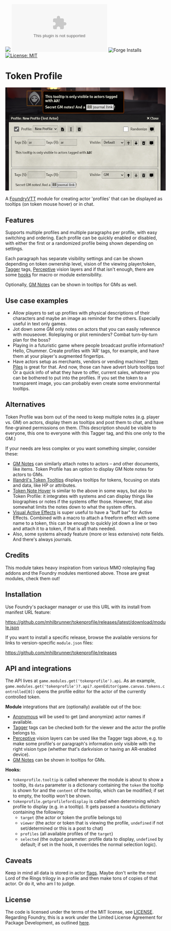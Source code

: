 ![](https://img.shields.io/badge/Foundry-v12-informational)
![Latest Release Download Count](https://img.shields.io/github/downloads/mhilbrunner/tokenprofile/latest/module.zip)
![Forge Installs](https://img.shields.io/badge/dynamic/json?label=Forge%20Installs&query=package.installs&suffix=%25&url=https%3A%2F%2Fforge-vtt.com%2Fapi%2Fbazaar%2Fpackage%2Ftokenprofile&colorB=4aa94a)
[![License: MIT](https://img.shields.io/badge/License-MIT-yellow.svg)](https://opensource.org/licenses/MIT)

# Token Profile

![Token Profile module header image](.github/header.png)

A [FoundryVTT](https://foundryvtt.com/) module for creating actor 'profiles' that can be displayed as tooltips (on token mouse hover) or in chat.

## Features

Supports multiple profiles and multiple paragraphs per profile, with easy switching and ordering. Each profile can be quickly enabled or disabled, with either the first or a randomized profile being shown depending on settings.

Each paragraph has separate visibility settings and can be shown depending on token ownership level, vision of the viewing player/token, [Tagger](https://foundryvtt.com/packages/tagger) tags, [Perceptive](https://foundryvtt.com/packages/perceptive) vision layers and if that isn't enough, there are some [hooks](https://foundryvtt.wiki/en/development/api/hooks) for macro or module extensibility.

Optionally, [GM Notes](https://foundryvtt.com/packages/gm-notes/) can be shown in tooltips for GMs as well.

## Use case examples

- Allow players to set up profiles with physical descriptions of their characters and maybe an image as reminder for the others. Especially useful in text only games.
- Jot down some GM only notes on actors that you can easily reference with mouseover. Roleplaying or plot reminders? Combat turn-by-turn plan for the boss?
- Playing in a futuristic game where people broadcast profile information? Hello, Chummer. Create profiles with 'AR' tags, for example, and have them at your player's augmented fingertips.
- Have actors setup as merchants, vendors or vending machines? [Item Piles](https://foundryvtt.com/packages/item-piles) is great for that. And now, those can have advert blurb tooltips too! Or a quick info of what they have to offer, current sales, whatever you can be bothered to put into the profiles. If you set the token to a transparent image, you can probably even create some environmental tooltips.

## Alternatives

Token Profile was born out of the need to keep multiple notes (e.g. player vs. GM) on actors, display them as tooltips and post them to chat, and have fine-grained permissions on them. (This description should be visible to everyone, this one to everyone with this Tagger tag, and this one only to the GM.)

If your needs are less complex or you want something simpler, consider these:

- [GM Notes](https://foundryvtt.com/packages/gm-notes/) can similarly attach notes to actors – and other documents, like items. Token Profile has an option to display GM Note notes for actors to GMs.
- [Illandril's Token Tooltips](https://foundryvtt.com/packages/illandril-token-tooltips) displays tooltips for tokens, focusing on stats and data, like HP or attributes.
- [Token Note Hover](https://foundryvtt.com/packages/token-note-hover) is similar to the above in some ways, but also to Token Profile: it integrates with systems and can display things like biographies or notes if the systems offer those. However, that also somewhat limits the notes down to what the system offers.
- [Visual Active Effects](https://foundryvtt.com/packages/visual-active-effects) is super useful to have a "buff bar" for Active Effects. Combined with a macro to attach a freeform effect with some name to a token, this can be enough to quickly jot down a line or two and attach it to a token, if that is all thats needed.
- Also, some systems already feature (more or less extensive) note fields. And there's always journals.

## Credits

This module takes heavy inspiration from various MMO roleplaying flag addons and the Foundry modules mentioned above. Those are great modules, check them out!

## Installation

Use Foundry's packager manager or use this URL with its install from manifest URL feature:

<https://github.com/mhilbrunner/tokenprofile/releases/latest/download/module.json>

If you want to install a specific release, browse the available versions for links to version-specific `module.json` files:

<https://github.com/mhilbrunner/tokenprofile/releases>

## API and integrations

The API lives at `game.modules.get('tokenprofile').api`. As an example, `game.modules.get('tokenprofile')?.api?.openEditor(game.canvas.tokens.controlled[0])` opens the profile editor for the actor of the currently controlled token.

**Module** integrations that are (optionally) available out of the box:

- [Anonymous](https://foundryvtt.com/packages/anonymous) will be used to get (and anonymize) actor names if available.
- [Tagger](https://foundryvtt.com/packages/tagger) tags can be checked both for the viewer and the actor the profile belongs to.
- [Perceptive](https://foundryvtt.com/packages/perceptive) vision layers can be used like the Tagger tags above, e.g. to make some profile's or paragraph's information only visible with the right vision type (whether that's darkvision or having an AR-enabled device).
- [GM Notes](https://foundryvtt.com/packages/gm-notes/) can be shown in tooltips for GMs.

**Hooks:**
- `tokenprofile.tooltip` is called whenever the module is about to show a tooltip, its `data` parameter is a dictionary containing the `token` the tooltip is shown for and the `content` of the tooltip, which can be modified; if set to empty, the tooltip won't be shown.
- `tokenprofile.getprofilefordisplay` is called when determining which profile to display (e.g. in a tooltip). It gets passed a `hookData` dictionary containing the following:
  - `target` (the actor or token the profile belongs to)
  - `viewer` (the actor or token that is viewing the profile, `undefined` if not set/determined or this is a post to chat)
  - `profiles` (all available profiles of the `target`)
  - `selected` (the output parameter: profile data to display, `undefined` by default; if set in the hook, it overrides the normal selection logic).

## Caveats

Keep in mind all data is stored in actor [flags](https://foundryvtt.wiki/en/development/api/flags). Maybe don't write the next Lord of the Rings trilogy in a profile and then make tons of copies of that actor. Or do it, who am I to judge.

## License

The code is licensed under the terms of the MIT license, see [LICENSE](LICENSE).
Regarding Foundry, this is a work under the Limited License Agreement for Package Development, as outlined [here](https://foundryvtt.com/article/license/).

